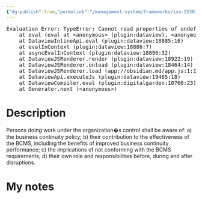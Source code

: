 ```yaml
---
{"dg-publish":true,"permalink":"/management-system/frameworks/iso-22301-2019/iso-22301-2019-7-3/","tags":["requirement"],"noteIcon":"1"}
---
```



<pre class="dataview dataview-error">Evaluation Error: TypeError: Cannot read properties of undefined (reading 'file')
    at eval (eval at &lt;anonymous&gt; (plugin:dataview), &lt;anonymous&gt;:3:24)
    at DataviewInlineApi.eval (plugin:dataview:18885:16)
    at evalInContext (plugin:dataview:18886:7)
    at asyncEvalInContext (plugin:dataview:18896:32)
    at DataviewJSRenderer.render (plugin:dataview:18922:19)
    at DataviewJSRenderer.onload (plugin:dataview:18464:14)
    at DataviewJSRenderer.load (app://obsidian.md/app.js:1:1214378)
    at DataviewApi.executeJs (plugin:dataview:19465:18)
    at DataviewCompiler.eval (plugin:digitalgarden:10760:23)
    at Generator.next (&lt;anonymous&gt;)</pre>

# Description

Persons doing work under the organization�s control shall be aware of: a) the business continuity policy; b) their contribution to the effectiveness of the BCMS, including the benefits of improved business continuity performance; c) the implications of not conforming with the BCMS requirements; d) their own role and responsibilities before, during and after disruptions. 

# My notes
